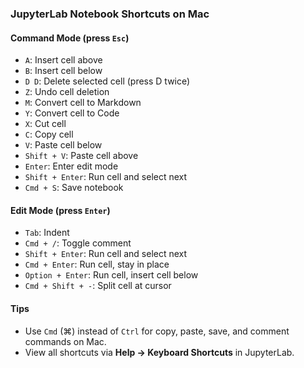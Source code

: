 ### JupyterLab Notebook Shortcuts on Mac

#### Command Mode (press `Esc`)
- `A`: Insert cell above  
- `B`: Insert cell below  
- `D D`: Delete selected cell (press D twice)  
- `Z`: Undo cell deletion  
- `M`: Convert cell to Markdown  
- `Y`: Convert cell to Code  
- `X`: Cut cell  
- `C`: Copy cell  
- `V`: Paste cell below  
- `Shift + V`: Paste cell above  
- `Enter`: Enter edit mode  
- `Shift + Enter`: Run cell and select next  
- `Cmd + S`: Save notebook  

#### Edit Mode (press `Enter`)
- `Tab`: Indent  
- `Cmd + /`: Toggle comment  
- `Shift + Enter`: Run cell and select next  
- `Cmd + Enter`: Run cell, stay in place  
- `Option + Enter`: Run cell, insert cell below  
- `Cmd + Shift + -`: Split cell at cursor  

#### Tips
- Use `Cmd` (⌘) instead of `Ctrl` for copy, paste, save, and comment commands on Mac.  
- View all shortcuts via **Help → Keyboard Shortcuts** in JupyterLab.

